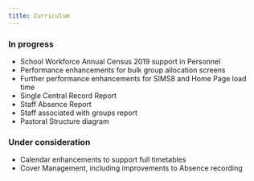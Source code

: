 ```yaml
---
title: Curriculum
---
```


### In progress

* School Workforce Annual Census 2019 support in Personnel
* Performance enhancements for bulk group allocation screens
* Further performance enhancements for SIMS8 and Home Page load time
* Single Central Record Report
* Staff Absence Report
* Staff associated with groups report
* Pastoral Structure diagram

### Under consideration

* Calendar enhancements to support full timetables 
* Cover Management, including improvements to Absence recording 